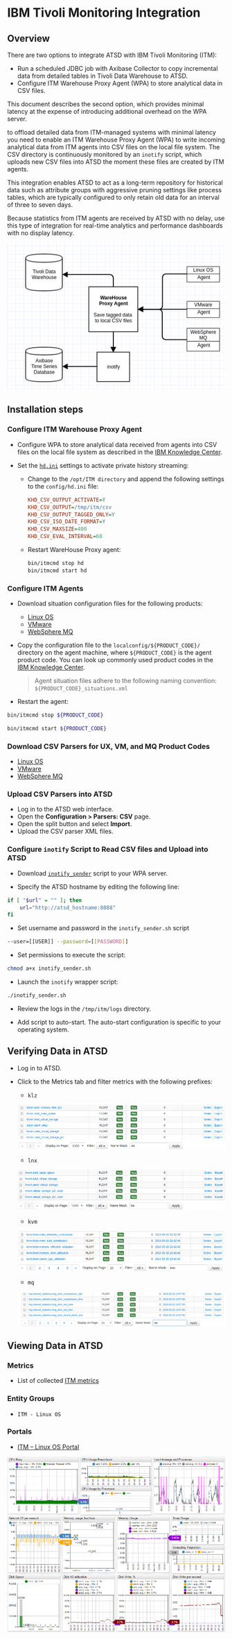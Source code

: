 # IBM Tivoli Monitoring Integration

## Overview

There are two options to integrate ATSD with IBM Tivoli Monitoring (ITM):

* Run a scheduled JDBC job with Axibase Collector to copy incremental data from detailed tables in Tivoli Data Warehouse to ATSD.
* Configure ITM Warehouse Proxy Agent (WPA) to store analytical data in CSV files.

This document describes the second option, which provides minimal latency at the expense of introducing additional overhead on the WPA server.

to offload detailed data from ITM-managed systems with minimal latency you need to enable an ITM Warehouse Proxy Agent (WPA) to write incoming analytical data from ITM agents into CSV files on the local file system. The CSV directory is continuously monitored by an `inotify` script, which uploads new CSV files into ATSD the moment these files are created by ITM agents.

This integration enables ATSD to act as a long-term repository for historical data such as attribute groups with aggressive pruning settings like process tables, which are typically configured to only retain old data for an interval of three to seven days.

Because statistics from ITM agents are received by ATSD with no delay, use this type of integration for real-time analytics and performance dashboards with no display latency.

![](./images/itm_diag.png "Warehouse Proxy Agent diagram")

## Installation steps

### Configure ITM Warehouse Proxy Agent

* Configure WPA to store analytical data received from agents into CSV files on the local file system as described in the [IBM Knowledge Center](https://www.ibm.com/support/knowledgecenter/SSATHD_7.7.0/com.ibm.itm.doc_6.3fp2/adminuse/history_analytics_scenarios.htm "WPA").

* Set the [`hd.ini`](./resources/hd.ini) settings to activate private history streaming:

  * Change to the `/opt/ITM directory` and append the following settings to the `config/hd.ini` file:

    ```ini
    KHD_CSV_OUTPUT_ACTIVATE=Y
    KHD_CSV_OUTPUT=/tmp/itm/csv
    KHD_CSV_OUTPUT_TAGGED_ONLY=Y
    KHD_CSV_ISO_DATE_FORMAT=Y
    KHD_CSV_MAXSIZE=400
    KHD_CSV_EVAL_INTERVAL=60
    ```

  * Restart WareHouse Proxy agent:

    ```sh
    bin/itmcmd stop hd
    bin/itmcmd start hd
    ```

### Configure ITM Agents

* Download situation configuration files for the following products:

  * [Linux OS](csv-configs/agents/lz_situations.xml)
  * [VMware](csv-configs/agents/vm_situations.xml)
  * [WebSphere MQ](csv-configs/agents/mq_situations.xml)

* Copy the configuration file to the `localconfig/${PRODUCT_CODE}/` directory on the agent machine, where `${PRODUCT_CODE}` is the agent product code. You can look up commonly used product codes in the [IBM Knowledge Center](https://www.ibm.com/support/knowledgecenter/en/SS4EKN_7.2.0/com.ibm.itm.doc_6.3/install/pc_codes.htm).

    > Agent situation files adhere to the following naming convention: `${PRODUCT_CODE}_situations.xml`

* Restart the agent:

```bash
bin/itmcmd stop ${PRODUCT_CODE}
```

```bash
bin/itmcmd start ${PRODUCT_CODE}
```

### Download CSV Parsers for UX, VM, and MQ Product Codes

* [Linux OS](csv-configs/atsd/klz-csv-configs.xml)
* [VMware](csv-configs/atsd/kvm-csv-configs.xml)
* [WebSphere MQ](csv-configs/atsd/mq-csv-configs.xml)

### Upload CSV Parsers into ATSD

* Log in to the ATSD web interface.
* Open the **Configuration > Parsers: CSV** page.
* Open the split button and select **Import**.
* Upload the CSV parser XML files.

### Configure `inotify` Script to Read CSV files and Upload into ATSD

* Download [`inotify_sender`](./resources/inotify_sender.sh) script to your WPA server.

* Specify the ATSD hostname by editing the following line:

```bash
if [ "$url" = "" ]; then
    url="http://atsd_hostname:8088"
fi
```

* Set username and password in the `inotify_sender.sh` script

```sh
--user=[[USER]] --password=[[PASSWORD]]
```

* Set permissions to execute the script:

```sh
chmod a+x inotify_sender.sh
```

* Launch the `inotify` wrapper script:

```sh
./inotify_sender.sh
```

* Review the logs in the `/tmp/itm/logs` directory.

* Add script to auto-start. The auto-start configuration is specific to your operating system.

## Verifying Data in ATSD

* Log in to ATSD.
* Click to the Metrics tab and filter metrics with the following prefixes:

  * `klz`

  ![](./images/klz_metrics.png)

  * `lnx`

  ![](./images/lnx_metrics.png)

  * `kvm`

  ![](./images/kvm_metrics.png)

  * `mq`

  ![](./images/mq_metrics.png)

## Viewing Data in ATSD

### Metrics

* List of collected [ITM metrics](./resources/metric-list.md)

### Entity Groups

* `ITM - Linux OS`

### Portals

* [ITM – Linux OS Portal](https://apps.axibase.com/chartlab/43f054ee)

![](./images/itm_linux_portal.png "itm_linux_portal")